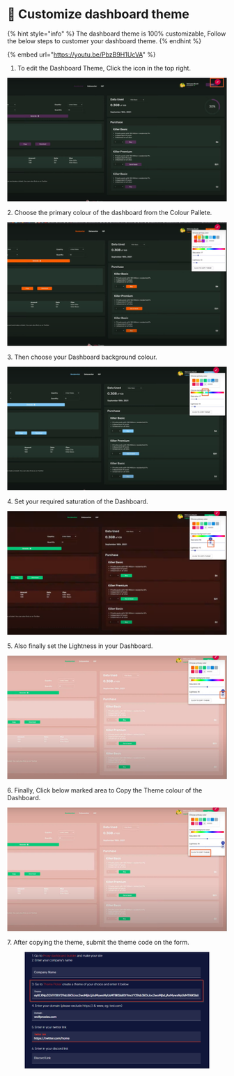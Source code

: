 # 💊 Customize dashboard theme

{% hint style="info" %}
The dashboard theme is 100% customizable, Follow the below steps to customer your dashboard theme.
{% endhint %}

{% embed url="https://youtu.be/PbzB9H1UcVA" %}

1. To edit the Dashboard Theme, Click the icon in the top right.

![](<../.gitbook/assets/Untitled design (29).png>)

2\. Choose the primary colour of the dashboard from the Colour Pallete.

![](<../.gitbook/assets/Untitled design (1).png>)

3\. Then choose your Dashboard background colour.

![](<../.gitbook/assets/Untitled design (2) (8).png>)

4\. Set your required saturation of the Dashboard.

![](<../.gitbook/assets/Untitled design (3) (7).png>)

5\. Also finally set the Lightness in your Dashboard.

![](<../.gitbook/assets/Untitled design (4) (8).png>)

6\. Finally, Click below marked area to Copy the Theme colour of the Dashboard.

![](<../.gitbook/assets/Untitled design (5) (4).png>)

7\. After copying the theme, submit the theme code on the form.

<figure><img src="../.gitbook/assets/3 (14).png" alt=""><figcaption></figcaption></figure>
